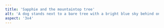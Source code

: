 ```yaml
---
title: 'Sapphie and the mountaintop tree'
alt: 'A dog stands next to a bare tree with a bright blue sky behind on the mountaintop'
aspect: '3x4'
---
```

